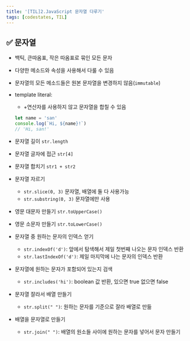 ```yaml
---
title: '[TIL]2.JavaScript 문자열 다루기'
tags: [codestates, TIL]
---
```


## ✅ 문자열

- 백틱, 큰따옴표, 작은 따옴표로 묶인 모든 문자
- 다양한 메소드와 속성을 사용해서 다룰 수 있음
- 문자열의 모든 메소드들은 원본 문자열을 변경하지 않음(`immutable`)
- template literal:

  - +연산자를 사용하지 않고 문자열을 합칠 수 있음

  ```js
  let name = 'san'
  console.log(`Hi, ${name}!`)
  // 'Hi, san!'
  ```

- 문자열 길이 `str.length`
- 문자열 글자에 접근 `str[4]`
- 문자열 합치기 `str1 + str2`
- 문자열 자르기
  - `str.slice(0, 3)` 문자열, 배열에 둘 다 사용가능
  - `str.substring(0, 3)` 문자열에만 사용
- 영문 대문자 만들기 `str.toUpperCase()`
- 영문 소문자 만들기 `str.toLowerCase()`
- 문자열 중 원하는 문자의 인덱스 얻기
  - `str.indexOf('d')`: 앞에서 탐색해서 제일 첫번째 나오는 문자 인덱스 반환
  - `str.lastIndexOf('d')`: 제일 마지막에 나는 문자의 인덱스 반환
- 문자열에 원하는 문자가 포함되어 있는지 검색
  - `str.includes('hi')`: boolean 값 반환, 있으면 true 없으면 false
- 문자열 잘라서 배열 만들기
  - `str.split(" ")`: 원하는 문자를 기준으로 잘라 배열로 만듦
- 배열을 문자열로 만들기
  - `str.join(" ")`: 배열의 원소들 사이에 원하는 문자를 넣어서 문자 만들기
